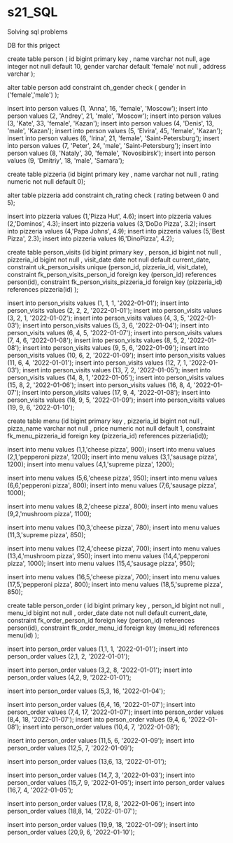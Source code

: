# s21_SQL
Solving sql problems


DB for this prigect

create table person
( id bigint primary key ,
  name varchar not null,
  age integer not null default 10,
  gender varchar default 'female' not null ,
  address varchar
  );

alter table person add constraint ch_gender check ( gender in ('female','male') );

insert into person values (1, 'Anna', 16, 'female', 'Moscow');
insert into person values (2, 'Andrey', 21, 'male', 'Moscow');
insert into person values (3, 'Kate', 33, 'female', 'Kazan');
insert into person values (4, 'Denis', 13, 'male', 'Kazan');
insert into person values (5, 'Elvira', 45, 'female', 'Kazan');
insert into person values (6, 'Irina', 21, 'female', 'Saint-Petersburg');
insert into person values (7, 'Peter', 24, 'male', 'Saint-Petersburg');
insert into person values (8, 'Nataly', 30, 'female', 'Novosibirsk');
insert into person values (9, 'Dmitriy', 18, 'male', 'Samara');


create table pizzeria
(id bigint primary key ,
 name varchar not null ,
 rating numeric not null default 0);

alter table pizzeria add constraint ch_rating check ( rating between 0 and 5);

insert into pizzeria values (1,'Pizza Hut', 4.6);
insert into pizzeria values (2,'Dominos', 4.3);
insert into pizzeria values (3,'DoDo Pizza', 3.2);
insert into pizzeria values (4,'Papa Johns', 4.9);
insert into pizzeria values (5,'Best Pizza', 2.3);
insert into pizzeria values (6,'DinoPizza', 4.2);


create table person_visits
(id bigint primary key ,
 person_id bigint not null ,
 pizzeria_id bigint not null ,
 visit_date date not null default current_date,
 constraint uk_person_visits unique (person_id, pizzeria_id, visit_date),
 constraint fk_person_visits_person_id foreign key  (person_id) references person(id),
 constraint fk_person_visits_pizzeria_id foreign key  (pizzeria_id) references pizzeria(id)
 );

insert into person_visits values (1, 1, 1, '2022-01-01');
insert into person_visits values (2, 2, 2, '2022-01-01');
insert into person_visits values (3, 2, 1, '2022-01-02');
insert into person_visits values (4, 3, 5, '2022-01-03');
insert into person_visits values (5, 3, 6, '2022-01-04');
insert into person_visits values (6, 4, 5, '2022-01-07');
insert into person_visits values (7, 4, 6, '2022-01-08');
insert into person_visits values (8, 5, 2, '2022-01-08');
insert into person_visits values (9, 5, 6, '2022-01-09');
insert into person_visits values (10, 6, 2, '2022-01-09');
insert into person_visits values (11, 6, 4, '2022-01-01');
insert into person_visits values (12, 7, 1, '2022-01-03');
insert into person_visits values (13, 7, 2, '2022-01-05');
insert into person_visits values (14, 8, 1, '2022-01-05');
insert into person_visits values (15, 8, 2, '2022-01-06');
insert into person_visits values (16, 8, 4, '2022-01-07');
insert into person_visits values (17, 9, 4, '2022-01-08');
insert into person_visits values (18, 9, 5, '2022-01-09');
insert into person_visits values (19, 9, 6, '2022-01-10');


create table menu
(id bigint primary key ,
 pizzeria_id bigint not null ,
 pizza_name varchar not null ,
 price numeric not null default 1,
 constraint fk_menu_pizzeria_id foreign key (pizzeria_id) references pizzeria(id));

insert into menu values (1,1,'cheese pizza', 900);
insert into menu values (2,1,'pepperoni pizza', 1200);
insert into menu values (3,1,'sausage pizza', 1200);
insert into menu values (4,1,'supreme pizza', 1200);

insert into menu values (5,6,'cheese pizza', 950);
insert into menu values (6,6,'pepperoni pizza', 800);
insert into menu values (7,6,'sausage pizza', 1000);

insert into menu values (8,2,'cheese pizza', 800);
insert into menu values (9,2,'mushroom pizza', 1100);

insert into menu values (10,3,'cheese pizza', 780);
insert into menu values (11,3,'supreme pizza', 850);

insert into menu values (12,4,'cheese pizza', 700);
insert into menu values (13,4,'mushroom pizza', 950);
insert into menu values (14,4,'pepperoni pizza', 1000);
insert into menu values (15,4,'sausage pizza', 950);

insert into menu values (16,5,'cheese pizza', 700);
insert into menu values (17,5,'pepperoni pizza', 800);
insert into menu values (18,5,'supreme pizza', 850);

create table person_order
(
    id bigint primary key ,
    person_id  bigint not null ,
    menu_id bigint not null ,
    order_date date not null default current_date,
    constraint fk_order_person_id foreign key (person_id) references person(id),
    constraint fk_order_menu_id foreign key (menu_id) references menu(id)
);

insert into person_order values (1,1, 1, '2022-01-01');
insert into person_order values (2,1, 2, '2022-01-01');

insert into person_order values (3,2, 8, '2022-01-01');
insert into person_order values (4,2, 9, '2022-01-01');

insert into person_order values (5,3, 16, '2022-01-04');

insert into person_order values (6,4, 16, '2022-01-07');
insert into person_order values (7,4, 17, '2022-01-07');
insert into person_order values (8,4, 18, '2022-01-07');
insert into person_order values (9,4, 6, '2022-01-08');
insert into person_order values (10,4, 7, '2022-01-08');

insert into person_order values (11,5, 6, '2022-01-09');
insert into person_order values (12,5, 7, '2022-01-09');

insert into person_order values (13,6, 13, '2022-01-01');

insert into person_order values (14,7, 3, '2022-01-03');
insert into person_order values (15,7, 9, '2022-01-05');
insert into person_order values (16,7, 4, '2022-01-05');

insert into person_order values (17,8, 8, '2022-01-06');
insert into person_order values (18,8, 14, '2022-01-07');

insert into person_order values (19,9, 18, '2022-01-09');
insert into person_order values (20,9, 6, '2022-01-10');

